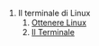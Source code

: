 1. Il terminale di Linux
   1. [Ottenere Linux](./terminale_linux/ottenere_linux.md)
   1. [Il Terminale](./terminale_linux/terminale.md)
